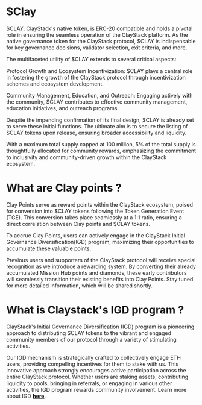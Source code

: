 # $Clay
$CLAY, ClayStack's native token, is ERC-20 compatible and holds a pivotal role in ensuring the seamless operation of the ClayStack platform. As the native governance token for the ClayStack protocol, $CLAY is indispensable for key governance decisions, validator selection, exit criteria, and more.

The multifaceted utility of $CLAY extends to several critical aspects:

Protocol Growth and Ecosystem Incentivization:
$CLAY plays a central role in fostering the growth of the ClayStack protocol through incentivization schemes and ecosystem development.

Community Management, Education, and Outreach:
Engaging actively with the community, $CLAY contributes to effective community management, education initiatives, and outreach programs.

Despite the impending confirmation of its final design, $CLAY is already set to serve these initial functions. The ultimate aim is to secure the listing of $CLAY tokens upon release, ensuring broader accessibility and liquidity.

With a maximum total supply capped at 100 million, 5% of the total supply is thoughtfully allocated for community rewards, emphasizing the commitment to inclusivity and community-driven growth within the ClayStack ecosystem.

# What are Clay points ?
Clay Points serve as reward points within the ClayStack ecosystem, poised for conversion into $CLAY tokens following the Token Generation Event (TGE). This conversion takes place seamlessly at a 1:1 ratio, ensuring a direct correlation between Clay points and $CLAY tokens.

To accrue Clay Points, users can actively engage in the ClayStack Initial Governance Diversification(IGD) program, maximizing their opportunities to accumulate these valuable points.

Previous users and supporters of the ClayStack protocol will receive special recognition as we introduce a rewarding system. By converting their already accumulated Mission Hub points and diamonds, these early contributors will seamlessly transition their existing benefits into Clay Points. Stay tuned for more detailed information, which will be shared shortly.

# What is Claystack's IGD program ?
ClayStack's Initial Governance Diversification (IGD) program is a pioneering approach to distributing $CLAY tokens to the vibrant and engaged community members of our protocol through a variety of stimulating activities.

Our IGD mechanism is strategically crafted to collectively engage ETH users, providing compelling incentives for them to stake with us. This innovative approach strongly encourages active participation across the entire ClayStack protocol. Whether users are staking assets, contributing liquidity to pools, bringing in referrals, or engaging in various other activities, the IGD program rewards community involvement. Learn more about IGD [**here**](./IGD).